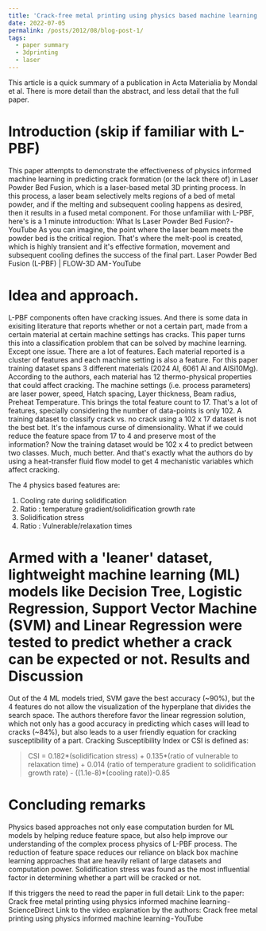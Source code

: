 ```yaml
---
title: 'Crack-free metal printing using physics based machine learning: A summary'
date: 2022-07-05
permalink: /posts/2012/08/blog-post-1/
tags:
  - paper summary
  - 3dprinting
  - laser
---
```


This article is a quick summary of a publication in Acta Materialia by Mondal et al. There is more detail than the abstract, and less detail that the full paper. 

Introduction (skip if familiar with L-PBF)
====
This paper attempts to demonstrate the effectiveness of physics informed machine learning in predicting crack formation (or the lack there of) in Laser Powder Bed Fusion, which is a laser-based metal 3D printing process.
In this process, a laser beam selectively melts regions of a bed of metal powder, and if the melting and subsequent cooling happens as desired, then it results in a fused metal component.
For those unfamiliar with L-PBF, here's is a 1 minute introduction:
What Is Laser Powder Bed Fusion? - YouTube
As you can imagine, the point where the laser beam meets the powder bed is the critical region. That's where the melt-pool is created, which is highly transient and it's effective formation, movement and subsequent cooling defines the success of the final part.
Laser Powder Bed Fusion (L-PBF) | FLOW-3D AM - YouTube

Idea and approach.
====
L-PBF components often have cracking issues. And there is some data in exisiting literature that reports whether or not a certain part, made from a certain material at certain machine settings has cracks.
This paper turns this into a classification problem that can be solved by machine learning. Except one issue. There are a lot of features. Each material reported is a cluster of features and each machine setting is also a feature. For this paper training dataset spans 3 different materials (2024 Al, 6061 Al and AlSi10Mg). According to the authors, each material has 12 thermo-physical properties that could affect cracking.
The machine settings (i.e. process parameters) are laser power, speed, Hatch spacing, Layer thickness, Beam radius, Preheat Temperature.
This brings the total feature count to 17. That's a lot of features, specially considering the number of data-points is only 102. A training dataset to classify crack vs. no crack using a 102 x 17 dataset is not the best bet. It's the infamous curse of dimensionality.
What if we could reduce the feature space from 17 to 4 and preserve most of the information? Now the training dataset would be 102 x 4 to predict between two classes. Much, much better. And that's exactly what the authors do by using a heat-transfer fluid flow model to get 4 mechanistic variables which affect cracking.

The 4 physics based features are:
1. Cooling rate during solidification
2. Ratio : temperature gradient/solidification growth rate
3. Solidification stress
4. Ratio : Vulnerable/relaxation times

Armed with a 'leaner' dataset, lightweight machine learning (ML) models like Decision Tree, Logistic Regression, Support Vector Machine (SVM) and Linear Regression were tested to predict whether a crack can be expected or not.
Results and Discussion
====
Out of the 4 ML models tried, SVM gave the best accuracy (~90%), but the 4 features do not allow the visualization of the hyperplane that divides the search space.
The authors therefore favor the linear regression solution, which not only has a good accuracy in predicting which cases will lead to cracks (~84%), but also leads to a user friendly equation for cracking susceptibility of a part. Cracking Susceptibility Index or CSI is defined as:

> CSI = 0.182*(solidification stress) + 0.135*(ratio of vulnerable to relaxation time) + 0.014 (ratio of temperature gradient to solidification growth rate) - ((1.1e-8)*(cooling rate))-0.85

Concluding remarks
====
Physics based approaches not only ease computation burden for ML models by helping reduce feature space, but also help improve our understanding of the complex process physics of L-PBF process.
The reduction of feature space reduces our reliance on black box machine learning approaches that are heavily reliant of large datasets and computation power.
Solidification stress was found as the most influential factor in determining whether a part will be cracked or not.

If this triggers the need to read the paper in full detail:
Link to the paper: Crack free metal printing using physics informed machine learning - ScienceDirect
Link to the video explanation by the authors: Crack free metal printing using physics informed machine learning - YouTube
